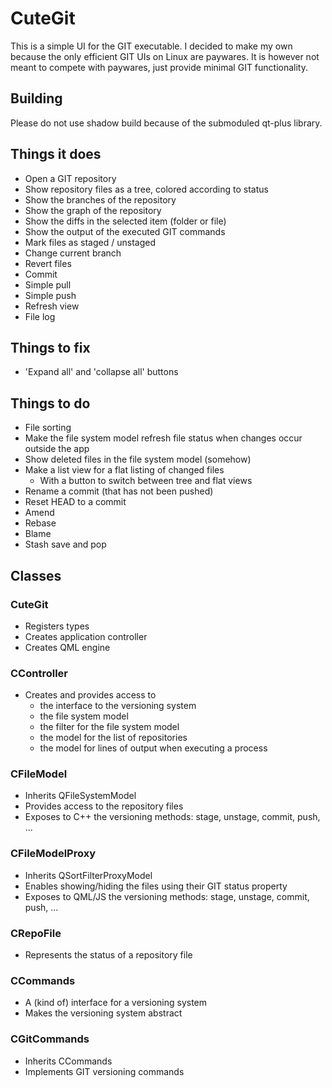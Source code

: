 # CuteGit

This is a simple UI for the GIT executable.
I decided to make my own because the only efficient GIT UIs on Linux are paywares.
It is however not meant to compete with paywares, just provide minimal GIT functionality.

## Building

Please do not use shadow build because of the submoduled qt-plus library.

## Things it does

* Open a GIT repository
* Show repository files as a tree, colored according to status
* Show the branches of the repository
* Show the graph of the repository
* Show the diffs in the selected item (folder or file)
* Show the output of the executed GIT commands
* Mark files as staged / unstaged
* Change current branch
* Revert files
* Commit
* Simple pull
* Simple push
* Refresh view
* File log

## Things to fix

* 'Expand all' and 'collapse all' buttons

## Things to do

* File sorting
* Make the file system model refresh file status when changes occur outside the app
* Show deleted files in the file system model (somehow)
* Make a list view for a flat listing of changed files
  * With a button to switch between tree and flat views
* Rename a commit (that has not been pushed)
* Reset HEAD to a commit
* Amend
* Rebase
* Blame
* Stash save and pop

## Classes

### CuteGit

* Registers types
* Creates application controller
* Creates QML engine

### CController

* Creates and provides access to
  * the interface to the versioning system
  * the file system model
  * the filter for the file system model
  * the model for the list of repositories
  * the model for lines of output when executing a process

### CFileModel

* Inherits QFileSystemModel
* Provides access to the repository files
* Exposes to C++ the versioning methods: stage, unstage, commit, push, ...

### CFileModelProxy

* Inherits QSortFilterProxyModel
* Enables showing/hiding the files using their GIT status property
* Exposes to QML/JS the versioning methods: stage, unstage, commit, push, ...

### CRepoFile

* Represents the status of a repository file

### CCommands

* A (kind of) interface for a versioning system
* Makes the versioning system abstract

### CGitCommands

* Inherits CCommands
* Implements GIT versioning commands
